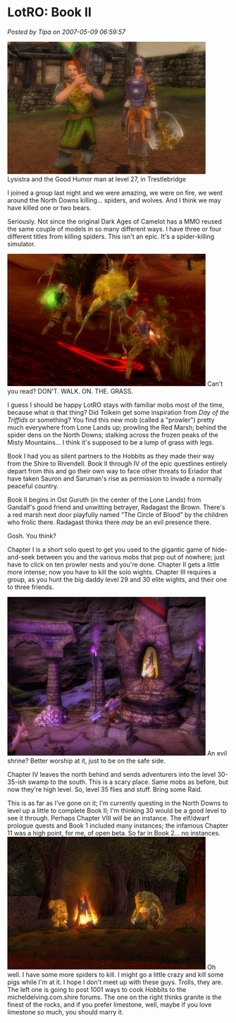 # LotRO: Book II

*Posted by Tipa on 2007-05-09 06:59:57*

![screenshot00135.jpg](../../../uploads/2007/05/screenshot00135.jpg)
Lysistra and the Good Humor man at level 27, in Trestlebridge

I joined a group last night and we were amazing, we were on fire, we went around the North Downs killing... spiders, and wolves. And I think we may have killed one or two bears.

Seriously. Not since the original Dark Ages of Camelot has a MMO reused the same couple of models in so many different ways. I have three or four different titles from killing spiders. This isn't an epic. It's a spider-killing simulator.



![screenshot00128.jpg](../../../uploads/2007/05/screenshot00128.jpg)
Can't you read? DON'T. WALK. ON. THE. GRASS.

I guess I should be happy LotRO stays with familiar mobs most of the time, because what *is* that thing? Did Tolkein get some inspiration from *Day of the Triffids* or something? You find this new mob (called a "prowler") pretty much everywhere from Lone Lands up; prowling the Red Marsh; behind the spider dens on the North Downs; stalking across the frozen peaks of the Misty Mountains... I think it's supposed to be a lump of grass with legs.

Book I had you as silent partners to the Hobbits as they made their way from the Shire to Rivendell. Book II through IV of the epic questlines entirely depart from this and go their own way to face other threats to Eriador that have taken Sauron and Saruman's rise as permission to invade a normally peaceful country.

Book II begins in Ost Guruth (in the center of the Lone Lands) from Gandalf's good friend and unwitting betrayer, Radagast the Brown. There's a red marsh next door playfully named "The Circle of Blood" by the children who frolic there. Radagast thinks there *may* be an evil presence there.

Gosh. You think?

Chapter I is a short solo quest to get you used to the gigantic game of hide-and-seek between you and the various mobs that pop out of nowhere; just have to click on ten prowler nests and you're done. Chapter II gets a little more intense; now you have to kill the solo wights. Chapter III requires a group, as you hunt the big daddy level 29 and 30 elite wights, and their one to three friends.

![screenshot00132.jpg](../../../uploads/2007/05/screenshot00132.jpg)
An evil shrine? Better worship at it, just to be on the safe side.

Chapter IV leaves the north behind and sends adventurers into the level 30-35-ish swamp to the south. This is a scary place. Same mobs as before, but now they're high level. So, level 35 flies and stuff. Bring some Raid.

This is as far as I've gone on it; I'm currently questing in the North Downs to level up a little to complete Book II; I'm thinking 30 would be a good level to see it through. Perhaps Chapter VIII will be an instance. The elf/dwarf prologue quests and Book 1 included many instances; the infamous Chapter 11 was a high point, for me, of open beta. So far in Book 2... no instances.
![screenshot00124.jpg](../../../uploads/2007/05/screenshot00124.jpg)
Oh well. I have some more spiders to kill. I might go a little crazy and kill some pigs while I'm at it. I hope I don't meet up with these guys. Trolls, they are. The left one is going to post 1001 ways to cook Hobbits to the micheldelving.com.shire forums. The one on the right thinks granite is the finest of the rocks, and if you prefer limestone, well, maybe if you love limestone so much, you should marry it.






